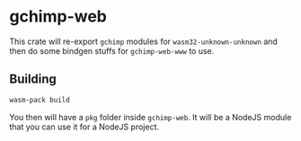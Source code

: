 # gchimp-web

This crate will re-export `gchimp` modules for `wasm32-unknown-unknown` and then do some bindgen stuffs for `gchimp-web-www` to use.

## Building

```sh
wasm-pack build
```

You then will have a `pkg` folder inside `gchimp-web`. It will be a NodeJS module that you can use it for a NodeJS project.
